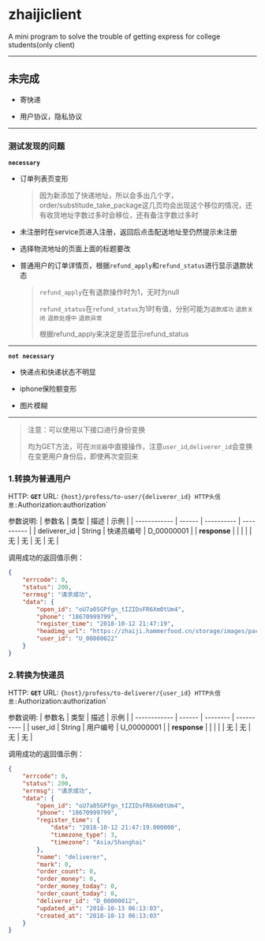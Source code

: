 # zhaijiclient
A mini program to solve the trouble of getting express for college students(only client)

---

## 未完成

- 寄快递

- 用户协议，隐私协议

------

### 测试发现的问题

**`necessary`**

- 订单列表页变形

  > 因为新添加了快递地址，所以会多出几个字，order/substitude_take_package这几页均会出现这个移位的情况，还有收货地址字数过多时会移位，还有备注字数过多时

- 未注册时在service页进入注册，返回后点击配送地址至仍然提示未注册

- 选择物流地址的页面上面的标题要改

- 普通用户的订单详情页，根据`refund_apply`和`refund_status`进行显示退款状态

  > `refund_apply`在有退款操作时为1，无时为null
  >
  > `refund_status`在`refund_status`为1时有值，分别可能为`退款成功` `退款关闭` `退款处理中` `退款异常`
  >
  > 根据refund_apply来决定是否显示refund_status

---

**`not necessary`**

- 快递点和快递状态不明显

- iphone保险额变形
- 图片模糊

---





> 注意：可以使用以下接口进行身份变换
>
> 均为GET方法，可在`浏览器`中直接操作，注意`user_id`,`deliverer_id`会变换在变更用户身份后，即使再次变回来

### 1.转换为普通用户

HTTP: **`GET`**
URL: `{host}/profess/to-user/{deliverer_id}
HTTP头信息:`Authorization:authorization`

参数说明:
| 参数名       | 类型   | 描述       | 示例       |
| ------------ | ------ | ---------- | ---------- |
| deliverer_id | String | 快递员编号 | D_00000001 |
| **response** |        |            |            |
| 无           | 无     | 无         | 无         |

调用成功的返回值示例：
```json
{
    "errcode": 0,
    "status": 200,
    "errmsg": "请求成功",
    "data": {
        "open_id": "oU7a05GPfgn_tIZIDsFR6Xm0tUm4",
        "phone": "18670999799",
        "register_time": "2018-10-12 21:47:19",
        "headimg_url": "https://zhaiji.hammerfood.cn/storage/images/package1.png",
        "user_id": "U_00000022"
    }
}
```

### 2.转换为快递员

HTTP: **`GET`**
URL: `{host}/profess/to-deliverer/{user_id}
HTTP头信息:`Authorization:authorization`

参数说明:
| 参数名       | 类型   | 描述     | 示例       |
| ------------ | ------ | -------- | ---------- |
| user_id      | String | 用户编号 | U_00000001 |
| **response** |        |          |            |
| 无           | 无     | 无       | 无         |

调用成功的返回值示例：
```json
{
    "errcode": 0,
    "status": 200,
    "errmsg": "请求成功",
    "data": {
        "open_id": "oU7a05GPfgn_tIZIDsFR6Xm0tUm4",
        "phone": "18670999799",
        "register_time": {
            "date": "2018-10-12 21:47:19.000000",
            "timezone_type": 3,
            "timezone": "Asia/Shanghai"
        },
        "name": "deliverer",
        "mark": 0,
        "order_count": 0,
        "order_money": 0,
        "order_money_today": 0,
        "order_count_today": 0,
        "deliverer_id": "D_00000012",
        "updated_at": "2018-10-13 06:13:03",
        "created_at": "2018-10-13 06:13:03"
    }
}
```